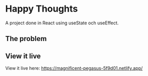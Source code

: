 # Happy Thoughts

A project done in React using useState och useEffect. 

## The problem



## View it live

View it live here: https://magnificent-pegasus-5f9d01.netlify.app/
